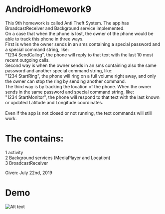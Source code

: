 # AndroidHomework9
This 9th homework is called Anti Theft System. The app has BroadcastReceiver and Background service implemented. <br> 
On a case that when the phone is lost, the owner of the phone would be able to track this phone in three ways. <br> 
First is when the owner sends in an sms containing a special password and a special command string, like:  <br> 
"1234 SendCallog", the phone will reply to that text with the last 10 most recent outgoing calls. <br> 
Second way is when the owner sends in an sms containing also the same password and another special command string, like:  <br> 
"1234 StartRing", the phone will ring on a full volume right away, and only the owner can stop the ring by sending another command. <br> 
The third way is by tracking the location of the phone. When the owner sends in the same password and special command string, like: <br> 
"1234 StartMonitor", the phone will respond to that text with the last known or updated Latitude and Longitude coordinates. <br>  <br>
Even if the app is not closed or not running, the text commands will still work.  <br>


# The contains:
1 activity <br> 
2 Background services (MediaPlayer and Location) <br> 
3 BroadcastReceiver <br>

Given: July 22nd, 2019

# Demo
![Alt text](Screenshot/app.gif?raw=true "demo")
